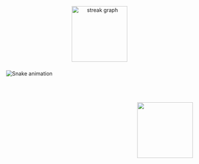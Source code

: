 <div align="center">
  <img src="https://streak-stats.demolab.com?user=Gittechgo&locale=en&mode=daily&theme=dracula&hide_border=false&border_radius=5" height="150" alt="streak graph"  />
</div>

###

<img src="https://raw.githubusercontent.com/Gittechgo/Gittechgo/output/snake.svg" alt="Snake animation" />

###

<div align="left">
</div>

###

<br clear="both">

<h2 align="left"></h2>

###

<div align="left">
</div>

###

<img align="right" height="150" src=""  />

###

